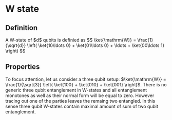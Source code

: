 W state
=======

Definition
----------

A W-state of \$d\$ qubits is definied as \$\$ \\ket{\\mathrm{W}} =
\\frac{1}{\\sqrt{d}} \\left( \\ket{10\\ldots 0} + \\ket{01\\ldots 0} +
\\ldots + \\ket{00\\ldots 1} \\right) \$\$

Properties
----------

To focus attention, let us consider a three qubit setup:
\$\\ket{\\mathrm{W}} = \\frac{1}{\\sqrt{3}} \\left( \\ket{100} +
\\ket{010} + \\ket{001} \\right)\$. There is no generic three qubit
entanglement in W-states and all entanglement monotones as well as their
normal form will be equal to zero. However tracing out one of the
parties leaves the remaing two entangled. In this sense three qubit
W-states contain maximal amount of sum of two qubit entanglement.
